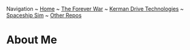 Navigation ~ [Home](https://captainhaywood.github.io/) ~ [The Forever War](https://captainhaywood.github.io/The-Forever-War-Game/) ~ [Kerman Drive Technologies](https://captainhaywood.github.io/Kerman-Drive-Technologies/) ~ [Spaceship Sim]() ~ [Other Repos]()

# About Me

